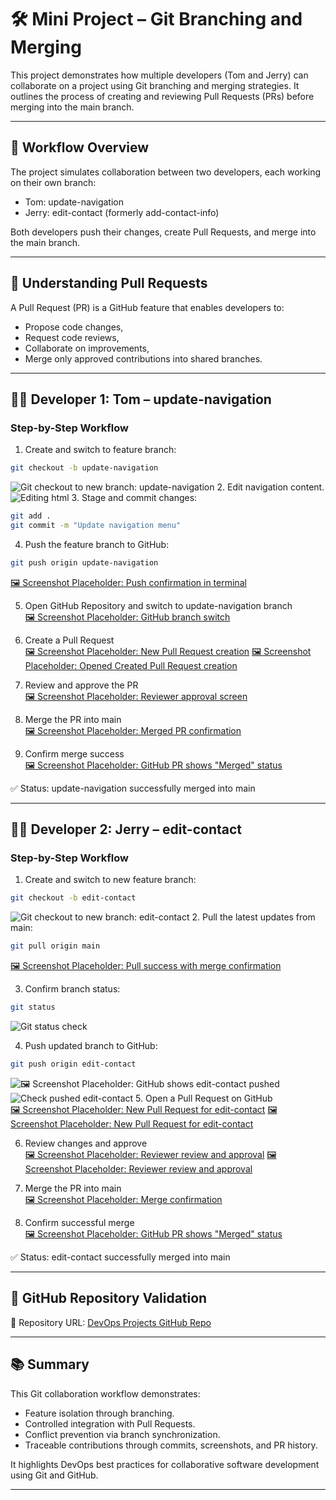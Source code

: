 

# 🛠️ Mini Project – Git Branching and Merging

This project demonstrates how multiple developers (Tom and Jerry) can collaborate on a project using Git branching and merging strategies. It outlines the process of creating and reviewing Pull Requests (PRs) before merging into the main branch.

---

## 🔀 Workflow Overview

The project simulates collaboration between two developers, each working on their own branch:

- Tom: update-navigation
- Jerry: edit-contact (formerly add-contact-info)

Both developers push their changes, create Pull Requests, and merge into the main branch.

---

## 📌 Understanding Pull Requests

A Pull Request (PR) is a GitHub feature that enables developers to:

- Propose code changes,
- Request code reviews,
- Collaborate on improvements,
- Merge only approved contributions into shared branches.

---

## 👨‍💻 Developer 1: Tom – update-navigation

### Step-by-Step Workflow

1. Create and switch to feature branch:

```bash
git checkout -b update-navigation
```
![Git checkout to new branch: update-navigation](./img/1.VScodeGit1stbranch.png)
2. Edit navigation content.
![Editing html](./img/2.VScodeGit1stbranchhtmledit.png)
3. Stage and commit changes:

```bash
git add .
git commit -m "Update navigation menu"
```

4. Push the feature branch to GitHub:

```bash
git push origin update-navigation
```

 [🖼️ Screenshot Placeholder: Push confirmation in terminal](./img/3.VScodeGitAddcommitandpushbranch.png)

5. Open GitHub Repository and switch to update-navigation branch  
[🖼️ Screenshot Placeholder: GitHub branch switch](./img/4.GithubOpenpullrequest.png)

6. Create a Pull Request  
[🖼️ Screenshot Placeholder: New Pull Request creation](./img/5.GithubCreatepullrequest.png)
[🖼️ Screenshot Placeholder: Opened Created Pull Request creation](./img/6.OpenCreatedPR.png)

7. Review and approve the PR  
[🖼️ Screenshot Placeholder: Reviewer approval screen](./img/7.approvalofPR.png)

8. Merge the PR into main  
[🖼️ Screenshot Placeholder: Merged PR confirmation](./img/8.mergePRtomain.png)

9. Confirm merge success  
[🖼️ Screenshot Placeholder: GitHub PR shows "Merged" status](./img/9.PRMergetomain.png)

✅ Status: update-navigation successfully merged into main

---

## 👨‍💻 Developer 2: Jerry – edit-contact

### Step-by-Step Workflow

1. Create and switch to new feature branch:

```bash
git checkout -b edit-contact
```
![Git checkout to new branch: edit-contact](./img/10.VscodeGitbranchEditContact.png)
2. Pull the latest updates from main:

```bash
git pull origin main
```

[🖼️ Screenshot Placeholder: Pull success with merge confirmation](./img/11.GitPullOriginMain.png)

3. Confirm branch status:

```bash
git status
```
![Git status check](./img/12.GitStatusCheckEditContact.png)

4. Push updated branch to GitHub:

```bash
git push origin edit-contact
```

![🖼️ Screenshot Placeholder: GitHub shows edit-contact pushed](./img/13.GitPushEditContact.png)
![Check pushed edit-contact](./img/14.GitHubcheckbranch.png)
5. Open a Pull Request on GitHub  
[🖼️ Screenshot Placeholder: New Pull Request for edit-contact](./img/15.openPR.png)
[🖼️ Screenshot Placeholder: New Pull Request for edit-contact](./img/16.CreatePR.png)

6. Review changes and approve  
[🖼️ Screenshot Placeholder: Reviewer review and approval](./img/17.EditContactPR.png)
[🖼️ Screenshot Placeholder: Reviewer review and approval](./img/18.ReviewandApprovePR.png)

7. Merge the PR into main  
[🖼️ Screenshot Placeholder: Merge confirmation](./img/19.MergePREditcontact.png)


8. Confirm successful merge  
[🖼️ Screenshot Placeholder: GitHub PR shows "Merged" status](./img/20.MergedEditContact.png)

✅ Status: edit-contact successfully merged into main

---

## 📁 GitHub Repository Validation

🔗 Repository URL: [DevOps Projects GitHub Repo](https://github.com/Oluwaseunoa/DevOps-Projects)


---

## 📚 Summary

This Git collaboration workflow demonstrates:

- Feature isolation through branching.
- Controlled integration with Pull Requests.
- Conflict prevention via branch synchronization.
- Traceable contributions through commits, screenshots, and PR history.

It highlights DevOps best practices for collaborative software development using Git and GitHub.

---
